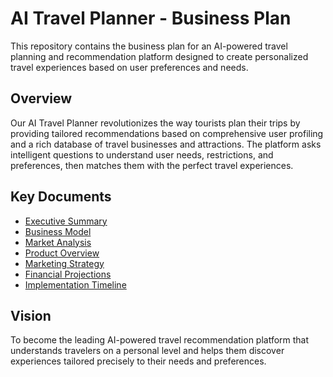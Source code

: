 # AI Travel Planner - Business Plan

This repository contains the business plan for an AI-powered travel planning and recommendation platform designed to create personalized travel experiences based on user preferences and needs.

## Overview

Our AI Travel Planner revolutionizes the way tourists plan their trips by providing tailored recommendations based on comprehensive user profiling and a rich database of travel businesses and attractions. The platform asks intelligent questions to understand user needs, restrictions, and preferences, then matches them with the perfect travel experiences.

## Key Documents

- [Executive Summary](executive-summary.md)
- [Business Model](business-model.md)
- [Market Analysis](market-analysis.md)
- [Product Overview](product-overview.md)
- [Marketing Strategy](marketing-strategy.md)
- [Financial Projections](financial-projections.md)
- [Implementation Timeline](implementation-timeline.md)

## Vision

To become the leading AI-powered travel recommendation platform that understands travelers on a personal level and helps them discover experiences tailored precisely to their needs and preferences.